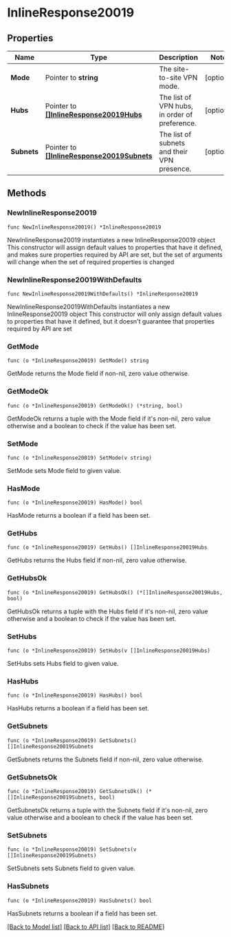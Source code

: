 # InlineResponse20019

## Properties

Name | Type | Description | Notes
------------ | ------------- | ------------- | -------------
**Mode** | Pointer to **string** | The site-to-site VPN mode. | [optional] 
**Hubs** | Pointer to [**[]InlineResponse20019Hubs**](InlineResponse20019Hubs.md) | The list of VPN hubs, in order of preference. | [optional] 
**Subnets** | Pointer to [**[]InlineResponse20019Subnets**](InlineResponse20019Subnets.md) | The list of subnets and their VPN presence. | [optional] 

## Methods

### NewInlineResponse20019

`func NewInlineResponse20019() *InlineResponse20019`

NewInlineResponse20019 instantiates a new InlineResponse20019 object
This constructor will assign default values to properties that have it defined,
and makes sure properties required by API are set, but the set of arguments
will change when the set of required properties is changed

### NewInlineResponse20019WithDefaults

`func NewInlineResponse20019WithDefaults() *InlineResponse20019`

NewInlineResponse20019WithDefaults instantiates a new InlineResponse20019 object
This constructor will only assign default values to properties that have it defined,
but it doesn't guarantee that properties required by API are set

### GetMode

`func (o *InlineResponse20019) GetMode() string`

GetMode returns the Mode field if non-nil, zero value otherwise.

### GetModeOk

`func (o *InlineResponse20019) GetModeOk() (*string, bool)`

GetModeOk returns a tuple with the Mode field if it's non-nil, zero value otherwise
and a boolean to check if the value has been set.

### SetMode

`func (o *InlineResponse20019) SetMode(v string)`

SetMode sets Mode field to given value.

### HasMode

`func (o *InlineResponse20019) HasMode() bool`

HasMode returns a boolean if a field has been set.

### GetHubs

`func (o *InlineResponse20019) GetHubs() []InlineResponse20019Hubs`

GetHubs returns the Hubs field if non-nil, zero value otherwise.

### GetHubsOk

`func (o *InlineResponse20019) GetHubsOk() (*[]InlineResponse20019Hubs, bool)`

GetHubsOk returns a tuple with the Hubs field if it's non-nil, zero value otherwise
and a boolean to check if the value has been set.

### SetHubs

`func (o *InlineResponse20019) SetHubs(v []InlineResponse20019Hubs)`

SetHubs sets Hubs field to given value.

### HasHubs

`func (o *InlineResponse20019) HasHubs() bool`

HasHubs returns a boolean if a field has been set.

### GetSubnets

`func (o *InlineResponse20019) GetSubnets() []InlineResponse20019Subnets`

GetSubnets returns the Subnets field if non-nil, zero value otherwise.

### GetSubnetsOk

`func (o *InlineResponse20019) GetSubnetsOk() (*[]InlineResponse20019Subnets, bool)`

GetSubnetsOk returns a tuple with the Subnets field if it's non-nil, zero value otherwise
and a boolean to check if the value has been set.

### SetSubnets

`func (o *InlineResponse20019) SetSubnets(v []InlineResponse20019Subnets)`

SetSubnets sets Subnets field to given value.

### HasSubnets

`func (o *InlineResponse20019) HasSubnets() bool`

HasSubnets returns a boolean if a field has been set.


[[Back to Model list]](../README.md#documentation-for-models) [[Back to API list]](../README.md#documentation-for-api-endpoints) [[Back to README]](../README.md)


